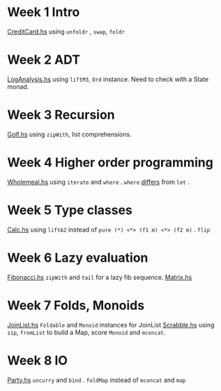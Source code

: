 # Week 1 Intro

[CreditCard.hs](CreditCard.hs) using `unfoldr` , `swap`, `foldr`

# Week 2 ADT

[LogAnalysis.hs](LogAnalysis.hs) using `liftM3`, `Ord` instance. Need to check with a State monad.

# Week 3 Recursion

[Golf.hs](Golf.hs) using `zipWith`, list comprehensions.

# Week 4 Higher order programming

[Wholemeal.hs](Wholemeal.hs) using `iterate` and `where` . `where` [differs](https://wiki.haskell.org/Let_vs._Where) from `let` .

# Week 5 Type classes

[Calc.hs](Calc.hs) using `liftA2` instead of `pure (*) <*> (f1 m) <*> (f2 m)` . `flip`

# Week 6 Lazy evaluation

[Fibonacci.hs](Fibonacci.hs) `zipWith` and `tail` for a lazy fib sequence.
[Matrix.hs](Matrix.hs)

# Week 7 Folds, Monoids

[JoinList.hs](JoinList.hs) `Foldable` and `Monoid` instances for JoinList
[Scrabble.hs](Scrabble.hs) using `zip`, `fromList` to build a Map, score `Monoid` and `mconcat`.

# Week 8 IO

[Party.hs](Party.hs) `uncurry` and `bind` . `foldMap` instead of `mconcat` and `map`
